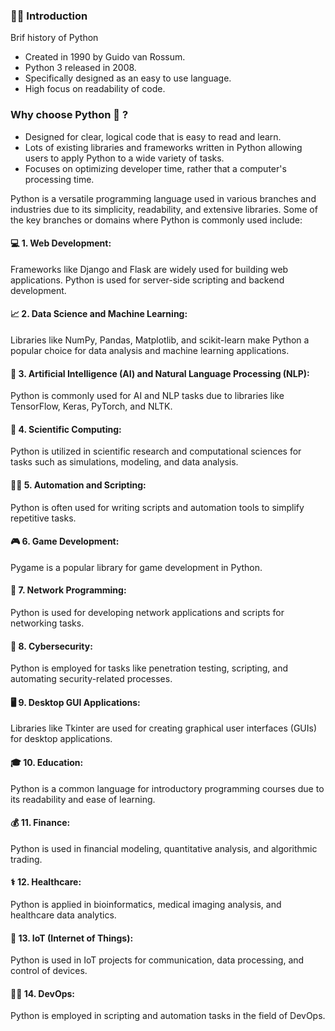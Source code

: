 ### 🤝🏻 Introduction
Brif history of Python
- Created in 1990 by Guido van Rossum.
- Python 3 released in 2008.
- Specifically designed as an easy to use language.
- High focus on readability of code.

### Why choose Python 🐍 ? 
- Designed for clear, logical code that is easy to read and learn.
- Lots of existing libraries and frameworks written in Python allowing users to apply Python to a wide variety of tasks.
- Focuses on optimizing developer time, rather that a computer's processing time.


Python is a versatile programming language used in various branches and industries due to its simplicity, readability, and extensive libraries. Some of the key branches or domains where Python is commonly used include:

#### 💻 1. Web Development:
Frameworks like Django and Flask are widely used for building web applications.
Python is used for server-side scripting and backend development.

#### 📈 2. Data Science and Machine Learning:
Libraries like NumPy, Pandas, Matplotlib, and scikit-learn make Python a popular choice for data analysis and machine learning applications.

#### 🤖 3. Artificial Intelligence (AI) and Natural Language Processing (NLP):
Python is commonly used for AI and NLP tasks due to libraries like TensorFlow, Keras, PyTorch, and NLTK.

#### 🧪 4. Scientific Computing:
Python is utilized in scientific research and computational sciences for tasks such as simulations, modeling, and data analysis.

#### 👩‍💻 5. Automation and Scripting:
Python is often used for writing scripts and automation tools to simplify repetitive tasks.

#### 🎮 6. Game Development:
Pygame is a popular library for game development in Python.

#### 📡 7. Network Programming:
Python is used for developing network applications and scripts for networking tasks.

#### 🔐 8. Cybersecurity:
Python is employed for tasks like penetration testing, scripting, and automating security-related processes.

#### 🖥️ 9. Desktop GUI Applications:
Libraries like Tkinter are used for creating graphical user interfaces (GUIs) for desktop applications.

#### 🎓 10. Education:
Python is a common language for introductory programming courses due to its readability and ease of learning.

#### 💰 11. Finance:
Python is used in financial modeling, quantitative analysis, and algorithmic trading.

#### ⚕️ 12. Healthcare:
Python is applied in bioinformatics, medical imaging analysis, and healthcare data analytics.

#### 📲 13. IoT (Internet of Things):
Python is used in IoT projects for communication, data processing, and control of devices.

#### 👨‍💻 14. DevOps:
Python is employed in scripting and automation tasks in the field of DevOps.
